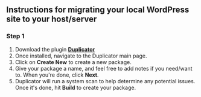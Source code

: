 ## Instructions for migrating your local WordPress site to your host/server

### Step 1
1. Download the plugin [**Duplicator**](https://wordpress.org/plugins/duplicator/)
2. Once installed, navigate to the Duplicator main page.
3. Click on **Create New** to create a new package.
4. Give your package a name, and feel free to add notes if you need/want to. When you're done, click **Next**.
5. Duplicator will run a system scan to help determine any potential issues. Once it's done, hit **Build** to create your package.

